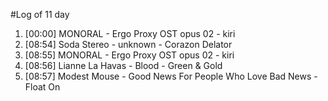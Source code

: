 #Log of 11 day

1. [00:00] MONORAL - Ergo Proxy OST opus 02 - kiri
1. [08:54] Soda Stereo - unknown - Corazon Delator
1. [08:55] MONORAL - Ergo Proxy OST opus 02 - kiri
1. [08:56] Lianne La Havas - Blood - Green & Gold
1. [08:57] Modest Mouse - Good News For People Who Love Bad News - Float On
